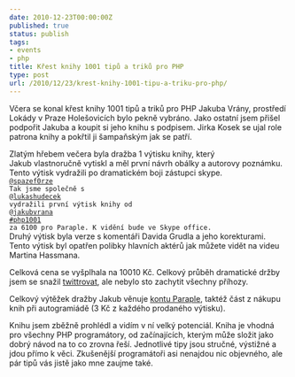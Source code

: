 ```yaml
---
date: 2010-12-23T00:00:00Z
published: true
status: publish
tags:
- events
- php
title: Křest knihy 1001 tipů a triků pro PHP
type: post
url: /2010/12/23/krest-knihy-1001-tipu-a-triku-pro-php/
---
```


Včera se konal křest knihy 1001 tipů a triků pro PHP Jakuba Vrány, prostředí Lokády v Praze Holešovicích bylo pekně vybráno. Jako ostatní jsem přišel podpořit Jakuba a koupit si jeho knihu s podpisem. Jirka Kosek se ujal role patrona knihy a pokřtil ji šampaňským jak se patří.

Zlatým hřebem večera byla dražba 1 výtisku knihy, který Jakub vlastnoručně vytiskl a měl první návrh obálky a autorovy poznámku. Tento výtisk vydražili po dramatickém boji zástupci skype.
<br />
<code><a href="http://twitter.com/spazef0rze/statuses/17736007466094592">@spazef0rze</a> Tak jsme společně s @<a rel="nofollow" href="http://twitter.com/lukashudecek">lukashudecek</a> vydražili první výtisk knihy od @<a rel="nofollow" href="http://twitter.com/jakubvrana">jakubvrana</a> <a title="#php1001" rel="nofollow" href="http://twitter.com/search?q=%23php1001">#php1001</a> za 6100 pro Paraple. K vidění bude ve Skype office.</code>
<br />
Druhý výtisk byla verze s komentáři Davida Grudla a jeho korekturami. Tento výtisk byl opatřen polibky hlavních aktérů jak můžete vidět na videu Martina Hassmana.


Celková cena se vyšplhala na 10010 Kč. Celkový průběh dramatické držby jsem se snažil <a href="http://twitter.com/#search?q=php1001">twittrovat</a>, ale nebylo sto zachytit všechny příhozy.

Celkový výtěžek dražby Jakub věnuje <a href="http://www.paraple.cz/">kontu Paraple</a>, taktéž část z nákupu knih při autogramiádě (3 Kč z každého prodaného výtisku).

Knihu jsem zběžně prohlédl a vidím v ní velký potenciál. Kniha je vhodná pro všechny PHP programátory, od začínajících, kterým může složit jako dobrý návod na to co zrovna řeší. Jednotlivé tipy jsou stručné, výstižné a jdou přímo k věci. Zkušenější programátoři asi nenajdou nic objevného, ale pár tipů vás jistě jako mne zaujme také.
